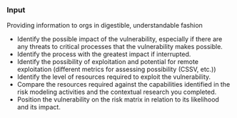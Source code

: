 ### Input

Providing information to orgs in digestible, understandable fashion

 * Identify the possible impact of the vulnerability, especially if there are any threats to critical processes that the vulnerability makes possible.
 * Identify the process with the greatest impact if interrupted.
 * Identify the possibility of exploitation and potential for remote exploitation (different metrics for assessing possibility  (CSSV, etc.))
 * Identify the level of resources required to exploit the vulnerability.
 * Compare the resources required against the capabilities identified in the risk modeling activities and the contextual research you completed.
 * Position the vulnerability on the risk matrix in relation to its likelihood and its impact.

